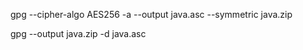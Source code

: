 gpg --cipher-algo AES256 -a --output java.asc --symmetric java.zip

gpg --output java.zip -d java.asc